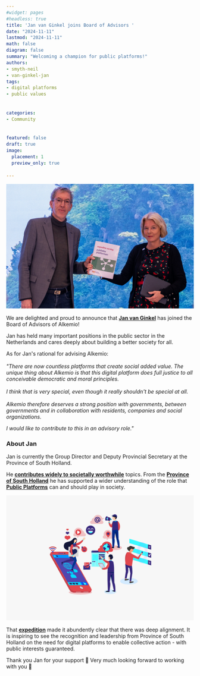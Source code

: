 ```yaml
---
#widget: pages
#headless: true
title: 'Jan van Ginkel joins Board of Advisors '
date: "2024-11-11"
lastmod: "2024-11-11"
math: false
diagram: false
summary: "Welcoming a champion for public platforms!"
authors:
- smyth-neil
- van-ginkel-jan
tags:
- digital platforms
- public values


categories:
- Community


featured: false
draft: true
image:
  placement: 1
  preview_only: true
  
---
```


<img src="./featured.jpg" alt="header" width="1000"/>

We are delighted and proud to announce that <b>[Jan van Ginkel](https://www.linkedin.com/in/janvanginkel1965/)</b> has joined the Board of Advisors of Alkemio! 

Jan has held many important positions in the public sector in the Netherlands and cares deeply about building a better society for all. 

As for Jan's rational for advising Alkemio: 
<br/><br/>
<i>"There are now countless platforms that create social added value. The unique thing about Alkemio is that this digital platform does full justice to all conceivable democratic and moral principles. 
<br/><br/>
I think that is very special, even though it really shouldn't be special at all. 
<br/><br/>
Alkemio therefore deserves a strong position with governments, between governments and in collaboration with residents, companies and social organizations. 

I would like to contribute to this in an advisory role."</i>
<br/>

### About Jan

Jan is currently the Group Director and Deputy Provincial Secretary at the Province of South Holland. 

He <b>[contributes widely to societally worthwhile](https://www.linkedin.com/in/janvanginkel1965/)</b> topics. From the <b>[Province of South Holland](https://pzh.nl)</b> he has supported a wider understanding of the role that <b>[Public Platforms](https://www.zuid-holland.nl/onderwerpen/digitaal-zuid-holland/vervolg-expeditie-publieke-platformen/)</b> can and should play in society. 

<img src="./publieke_platformen.webp" alt="header" width="1000"/>

That <b>[expedition](https://kennis.zuid-holland.nl/evenementen/toekomst-van-publieke-platformen/)</b> made it abundently clear that there was deep alignment. It is inspiring to see the recognition and leadership from Province of South Holland on the need for digital platforms to enable collective action - with public interests guaranteed.  

Thank you Jan for your support 🙏 Very much looking forward to working with you 🤝

